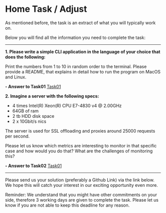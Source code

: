 # Home Task / Adjust

As mentioned before, the task is an extract of what you will typically work on.

Below you will find all the information you need to complete the task:

---
**1. Please write a simple CLI application in the language of your choice that does the following:**

Print the numbers from 1 to 10 in random order to the terminal.
Please provide a README, that explains in detail how to run the program on MacOS and Linux.

**- Answer to Task01**
[Task01](task01/README.md)

**2. Imagine a server with the following specs:**

- 4 times Intel(R) Xeon(R) CPU E7-4830 v4 @ 2.00GHz
- 64GB of ram
- 2 tb HDD disk space
- 2 x 10Gbit/s nics

The server is used for SSL offloading and proxies around 25000 requests per second.

Please let us know which metrics are interesting to monitor in that specific case and how would you do that?  What are the challenges of monitoring this?

**- Answer to Task02**
[Task01](task02/README.md)

---

Please send us your solution (preferably a Github Link) via the link below.
We hope this will catch your interest in our exciting opportunity even more.

Reminder: We understand that you might have other commitments on your side, therefore 3 working days are given to complete the task. Please let us know if you are not able to keep this deadline for any reason.
